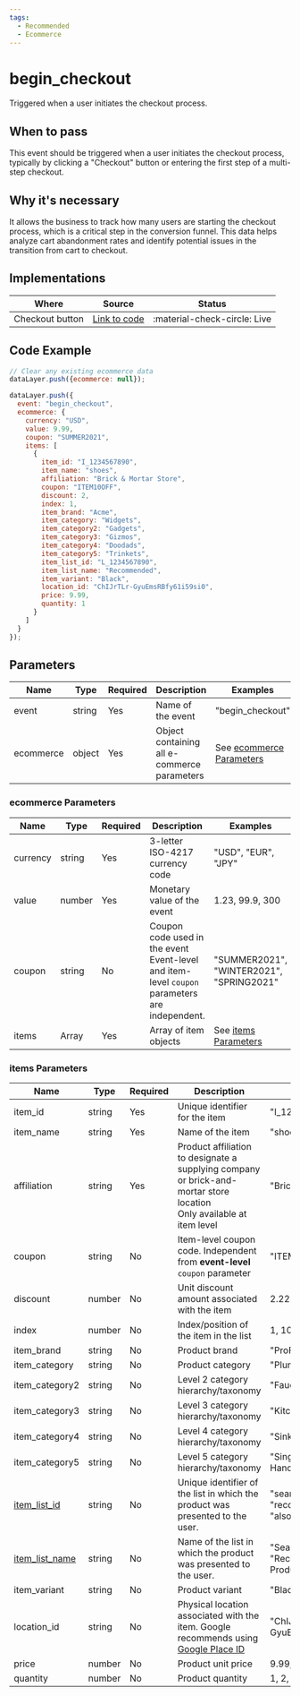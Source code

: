 ```yaml
---
tags:
  - Recommended
  - Ecommerce
---
```


# begin_checkout

Triggered when a user initiates the checkout process.

## When to pass
This event should be triggered when a user initiates the checkout process, typically by clicking a "Checkout" button or entering the first step of a multi-step checkout.

## Why it's necessary
It allows the business to track how many users are starting the checkout process, which is a critical step in the conversion funnel. This data helps analyze cart abandonment rates and identify potential issues in the transition from cart to checkout.

## Implementations

| Where | Source | Status |
|-------|--------|--------|
| Checkout button | [Link to code](/page) | :material-check-circle: Live |

## Code Example

```js
// Clear any existing ecommerce data
dataLayer.push({ecommerce: null});

dataLayer.push({
  event: "begin_checkout",
  ecommerce: {
    currency: "USD",
    value: 9.99,
    coupon: "SUMMER2021",
    items: [
      {
        item_id: "I_1234567890",
        item_name: "shoes",
        affiliation: "Brick & Mortar Store",
        coupon: "ITEM10OFF",
        discount: 2,
        index: 1,
        item_brand: "Acme",
        item_category: "Widgets",
        item_category2: "Gadgets",
        item_category3: "Gizmos",
        item_category4: "Doodads",
        item_category5: "Trinkets",
        item_list_id: "L_1234567890",
        item_list_name: "Recommended",
        item_variant: "Black",
        location_id: "ChIJrTLr-GyuEmsRBfy61i59si0",
        price: 9.99,
        quantity: 1
      }
    ]
  }
});
```

## Parameters

| Name | Type | Required | Description | Examples |
|------|------|----------|-------------|----------|
| event | string | Yes | Name of the event | "begin_checkout" |
| ecommerce | object | Yes | Object containing all e-commerce parameters | See [ecommerce Parameters](#ecommerce-parameters) |

### ecommerce Parameters

| Name | Type | Required | Description | Examples |
|------|------|----------|-------------|----------|
| currency | string | Yes | 3-letter ISO-4217 currency code | "USD", "EUR", "JPY" |
| value | number | Yes | Monetary value of the event | 1.23, 99.9, 300 |
| coupon | string | No | Coupon code used in the event<br>Event-level and item-level `coupon` parameters are independent. | "SUMMER2021", "WINTER2021", "SPRING2021" |
| items | Array<Item> | Yes | Array of item objects | See [items Parameters](#items-parameters) |

### items Parameters

| Name | Type | Required | Description | Examples |
|------|------|----------|-------------|----------|
| item_id | string | Yes | Unique identifier for the item | "I_1234567890" |
| item_name | string | Yes | Name of the item | "shoes", "t-shirt", "hat" |
| affiliation | string | Yes | Product affiliation to designate a supplying company or brick-and-mortar store location<br>Only available at item level | "Brick & Mortar Store" |
| coupon | string | No | Item-level coupon code. Independent from **event-level** `coupon` parameter | "ITEM10OFF" |
| discount | number | No | Unit discount amount associated with the item | 2.22 |
| index | number | No | Index/position of the item in the list | 1, 10, 465 |
| item_brand | string | No | Product brand | "ProFlow", "Delta" |
| item_category | string | No | Product category | "Plumbing", "HVAC" |
| item_category2 | string | No | Level 2 category hierarchy/taxonomy | "Faucets", "Toilets" |
| item_category3 | string | No | Level 3 category hierarchy/taxonomy | "Kitchen", "Bathroom" |
| item_category4 | string | No | Level 4 category hierarchy/taxonomy | "Sink", "Shower" |
| item_category5 | string | No | Level 5 category hierarchy/taxonomy | "Single Handle", "Double Handle" |
| [item_list_id](../../reference/item_list_values.md) | string | No | Unique identifier of the list in which the product was presented to the user. | "search_results", "recommended_products", "also_viewed" |
| [item_list_name](../../reference/item_list_values.md) | string | No | Name of the list in which the product was presented to the user. | "Search Results", "Recommended Products", "Also Viewed" |
| item_variant | string | No | Product variant | "Black", "Large", "10mm" |
| location_id | string | No | Physical location associated with the item. Google recommends using [Google Place ID](https://developers.google.com/maps/documentation/places/web-service/place-id) | "ChIJrTLr-GyuEmsRBfy61i59si0" |
| price | number | No | Product unit price | 9.99, 19.90, 29.00 |
| quantity | number | No | Product quantity | 1, 2, 3 |

